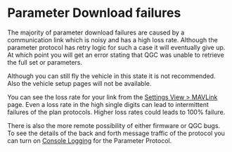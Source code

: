 # Parameter Download failures

The majority of parameter download failures are caused by a communication link which is noisy and has a high loss rate.
Although the parameter protocol has retry logic for such a case it will eventually give up.
At which point you will get an error stating that QGC was unable to retrieve the full set or parameters.

Although you can still fly the vehicle in this state it is not recommended.
Also the vehicle setup pages will not be available.

You can see the loss rate for your link from the [Settings View > MAVLink](../settings_view/mavlink.md) page.
Even a loss rate in the high single digits can lead to intermittent failures of the plan protocols.
Higher loss rates could leads to 100% failure.

There is also the more remote possibility of either firmware or QGC bugs.
To see the details of the back and forth message traffic of the protocol you can turn on [Console Logging](../settings_view/console_logging.md) for the Parameter Protocol.
